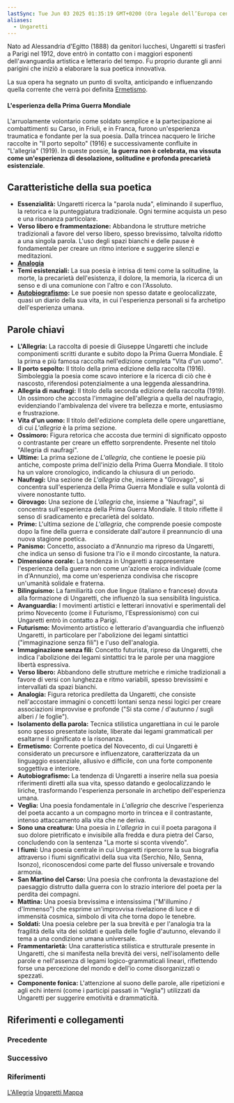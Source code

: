 ```yaml
---
lastSync: Tue Jun 03 2025 01:35:19 GMT+0200 (Ora legale dell’Europa centrale)
aliases:
  - Ungaretti
---
```

Nato ad Alessandria d'Egitto (1888) da genitori lucchesi, Ungaretti si trasferì a Parigi nel 1912, dove entrò in contatto con i maggiori esponenti dell'avanguardia artistica e letterario del tempo. Fu proprio durante gli anni parigini che iniziò a elaborare la sua poetica innovativa.

La sua opera ha segnato un punto di svolta, anticipando e influenzando quella corrente che verrà poi definita [Ermetismo](Ermetismo.md).

#### L'esperienza della Prima Guerra Mondiale
L'arruolamente volontario come soldato semplice e la partecipazione ai combattimenti su Carso, in Friuli, e in Franca, furono un'esperienza traumatica e fondante per la sua poesia.
Dalla trincea nacquero le liriche raccolte in "Il porto sepolto" (1916) e successivamente confluite in "L'allegria" (1919).
In queste poesie, **la guerra non è celebrata, ma vissuta come un'esperienza di desolazione, solitudine e profonda precarietà esistenziale**.

## Caratteristiche della sua poetica
- **Essenzialità:** Ungaretti ricerca la "parola nuda", eliminando il superfluo, la retorica e la punteggiatura tradizionale. Ogni termine acquista un peso e una risonanza particolare.
- **Verso libero e frammentazione:** Abbandona le strutture metriche tradizionali a favore del verso libero, spesso brevissimo, talvolta ridotto a una singola parola. L'uso degli spazi bianchi e delle pause è fondamentale per creare un ritmo interiore e suggerire silenzi e meditazioni.
- **[Analogia](Analogia.md)**
- **Temi esistenziali:** La sua poesia è intrisa di temi come la solitudine, la morte, la precarietà dell'esistenza, il dolore, la memoria, la ricerca di un senso e di una comunione con l'altro e con l'Assoluto.
- **[Autobiografismo](Autobiografia.md):** Le sue poesie non spesso datate e geolocalizzate, quasi un diario della sua vita, in cui l'esperienza personali si fa archetipo dell'esperienza umana.
## Parole chiavi
- **L'Allegria:** La raccolta di poesie di Giuseppe Ungaretti che include componimenti scritti durante e subito dopo la Prima Guerra Mondiale. È la prima e più famosa raccolta nell'edizione completa "Vita d'un uomo".
- **Il porto sepolto:** Il titolo della prima edizione della raccolta (1916). Simboleggia la poesia come scavo interiore e la ricerca di ciò che è nascosto, riferendosi potenzialmente a una leggenda alessandrina.
- **Allegria di naufragi:** Il titolo della seconda edizione della raccolta (1919). Un ossimoro che accosta l'immagine dell'allegria a quella del naufragio, evidenziando l'ambivalenza del vivere tra bellezza e morte, entusiasmo e frustrazione.
- **Vita d'un uomo:** Il titolo dell'edizione completa delle opere ungarettiane, di cui _L'allegria_ è la prima sezione.
- **Ossimoro:** Figura retorica che accosta due termini di significato opposto o contrastante per creare un effetto sorprendente. Presente nel titolo "Allegria di naufragi".
- **Ultime:** La prima sezione de _L'allegria_, che contiene le poesie più antiche, composte prima dell'inizio della Prima Guerra Mondiale. Il titolo ha un valore cronologico, indicando la chiusura di un periodo.
- **Naufragi:** Una sezione de _L'allegria_ che, insieme a "Girovago", si concentra sull'esperienza della Prima Guerra Mondiale e sulla volontà di vivere nonostante tutto.
- **Girovago:** Una sezione de _L'allegria_ che, insieme a "Naufragi", si concentra sull'esperienza della Prima Guerra Mondiale. Il titolo riflette il senso di sradicamento e precarietà del soldato.
- **Prime:** L'ultima sezione de _L'allegria_, che comprende poesie composte dopo la fine della guerra e considerate dall'autore il preannuncio di una nuova stagione poetica.
- **Panismo:** Concetto, associato a d'Annunzio ma ripreso da Ungaretti, che indica un senso di fusione tra l'io e il mondo circostante, la natura.
- **Dimensione corale:** La tendenza in Ungaretti a rappresentare l'esperienza della guerra non come un'azione eroica individuale (come in d'Annunzio), ma come un'esperienza condivisa che riscopre un'umanità solidale e fraterna.
- **Bilinguismo:** La familiarità con due lingue (italiano e francese) dovuta alla formazione di Ungaretti, che influenzò la sua sensibilità linguistica.
- **Avanguardia:** I movimenti artistici e letterari innovativi e sperimentali del primo Novecento (come il Futurismo, l'Espressionismo) con cui Ungaretti entrò in contatto a Parigi.
- **Futurismo:** Movimento artistico e letterario d'avanguardia che influenzò Ungaretti, in particolare per l'abolizione dei legami sintattici ("immaginazione senza fili") e l'uso dell'analogia.
- **Immaginazione senza fili:** Concetto futurista, ripreso da Ungaretti, che indica l'abolizione dei legami sintattici tra le parole per una maggiore libertà espressiva.
- **Verso libero:** Abbandono delle strutture metriche e rimiche tradizionali a favore di versi con lunghezza e ritmo variabili, spesso brevissimi e intervallati da spazi bianchi.
- **Analogia:** Figura retorica prediletta da Ungaretti, che consiste nell'accostare immagini o concetti lontani senza nessi logici per creare associazioni improvvise e profonde ("Si sta come / d'autunno / sugli alberi / le foglie").
- **Isolamento della parola:** Tecnica stilistica ungarettiana in cui le parole sono spesso presentate isolate, liberate dai legami grammaticali per esaltarne il significato e la risonanza.
- **Ermetismo:** Corrente poetica del Novecento, di cui Ungaretti è considerato un precursore e influenzatore, caratterizzata da un linguaggio essenziale, allusivo e difficile, con una forte componente soggettiva e interiore.
- **Autobiografismo:** La tendenza di Ungaretti a inserire nella sua poesia riferimenti diretti alla sua vita, spesso datando e geolocalizzando le liriche, trasformando l'esperienza personale in archetipo dell'esperienza umana.
- **Veglia:** Una poesia fondamentale in _L'allegria_ che descrive l'esperienza del poeta accanto a un compagno morto in trincea e il contrastante, intenso attaccamento alla vita che ne deriva.
- **Sono una creatura:** Una poesia in _L'allegria_ in cui il poeta paragona il suo dolore pietrificato e invisibile alla fredda e dura pietra del Carso, concludendo con la sentenza "La morte si sconta vivendo".
- **I fiumi:** Una poesia centrale in cui Ungaretti ripercorre la sua biografia attraverso i fiumi significativi della sua vita (Serchio, Nilo, Senna, Isonzo), riconoscendosi come parte del flusso universale e trovando armonia.
- **San Martino del Carso:** Una poesia che confronta la devastazione del paesaggio distrutto dalla guerra con lo strazio interiore del poeta per la perdita dei compagni.
- **Mattina:** Una poesia brevissima e intensissima ("M'illumino / d'Immenso") che esprime un'improvvisa rivelazione di luce e di immensità cosmica, simbolo di vita che torna dopo le tenebre.
- **Soldati:** Una poesia celebre per la sua brevità e per l'analogia tra la fragilità della vita dei soldati e quella delle foglie d'autunno, elevando il tema a una condizione umana universale.
- **Frammentarietà:** Una caratteristica stilistica e strutturale presente in Ungaretti, che si manifesta nella brevità dei versi, nell'isolamento delle parole e nell'assenza di legami logico-grammaticali lineari, riflettendo forse una percezione del mondo e dell'io come disorganizzati o spezzati.
- **Componente fonica:** L'attenzione al suono delle parole, alle ripetizioni e agli echi interni (come i participi passati in "Veglia") utilizzati da Ungaretti per suggerire emotività e drammaticità.


## Riferimenti e collegamenti
### Precedente


### Successivo


### Riferimenti
[L'Allegria](1.%20Una%20gestazione%20complessa.md)
[Ungaretti Mappa](Ungaretti%20Mappa.canvas)